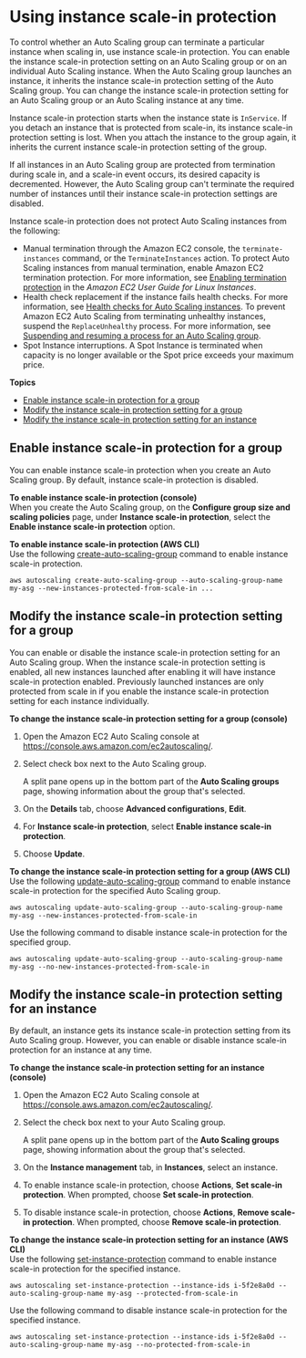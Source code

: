 # Using instance scale\-in protection<a name="ec2-auto-scaling-instance-protection"></a>

To control whether an Auto Scaling group can terminate a particular instance when scaling in, use instance scale\-in protection\. You can enable the instance scale\-in protection setting on an Auto Scaling group or on an individual Auto Scaling instance\. When the Auto Scaling group launches an instance, it inherits the instance scale\-in protection setting of the Auto Scaling group\. You can change the instance scale\-in protection setting for an Auto Scaling group or an Auto Scaling instance at any time\.

Instance scale\-in protection starts when the instance state is `InService`\. If you detach an instance that is protected from scale\-in, its instance scale\-in protection setting is lost\. When you attach the instance to the group again, it inherits the current instance scale\-in protection setting of the group\.

If all instances in an Auto Scaling group are protected from termination during scale in, and a scale\-in event occurs, its desired capacity is decremented\. However, the Auto Scaling group can't terminate the required number of instances until their instance scale\-in protection settings are disabled\.

Instance scale\-in protection does not protect Auto Scaling instances from the following:
+ Manual termination through the Amazon EC2 console, the `terminate-instances` command, or the `TerminateInstances` action\. To protect Auto Scaling instances from manual termination, enable Amazon EC2 termination protection\. For more information, see [Enabling termination protection](https://docs.aws.amazon.com/AWSEC2/latest/UserGuide/terminating-instances.html#Using_ChangingDisableAPITermination) in the *Amazon EC2 User Guide for Linux Instances*\.
+ Health check replacement if the instance fails health checks\. For more information, see [Health checks for Auto Scaling instances](healthcheck.md)\. To prevent Amazon EC2 Auto Scaling from terminating unhealthy instances, suspend the `ReplaceUnhealthy` process\. For more information, see [Suspending and resuming a process for an Auto Scaling group](as-suspend-resume-processes.md)\.
+ Spot Instance interruptions\. A Spot Instance is terminated when capacity is no longer available or the Spot price exceeds your maximum price\. 

**Topics**
+ [Enable instance scale\-in protection for a group](#instance-protection-group)
+ [Modify the instance scale\-in protection setting for a group](#instance-protection-modify)
+ [Modify the instance scale\-in protection setting for an instance](#instance-protection-instance)

## Enable instance scale\-in protection for a group<a name="instance-protection-group"></a>

You can enable instance scale\-in protection when you create an Auto Scaling group\. By default, instance scale\-in protection is disabled\.

**To enable instance scale\-in protection \(console\)**  
When you create the Auto Scaling group, on the **Configure group size and scaling policies** page, under **Instance scale\-in protection**, select the **Enable instance scale\-in protection** option\.

**To enable instance scale\-in protection \(AWS CLI\)**  
Use the following [create\-auto\-scaling\-group](https://docs.aws.amazon.com/cli/latest/reference/autoscaling/create-auto-scaling-group.html) command to enable instance scale\-in protection\.

```
aws autoscaling create-auto-scaling-group --auto-scaling-group-name my-asg --new-instances-protected-from-scale-in ...
```

## Modify the instance scale\-in protection setting for a group<a name="instance-protection-modify"></a>

You can enable or disable the instance scale\-in protection setting for an Auto Scaling group\. When the instance scale\-in protection setting is enabled, all new instances launched after enabling it will have instance scale\-in protection enabled\. Previously launched instances are only protected from scale in if you enable the instance scale\-in protection setting for each instance individually\.

**To change the instance scale\-in protection setting for a group \(console\)**

1. Open the Amazon EC2 Auto Scaling console at [https://console\.aws\.amazon\.com/ec2autoscaling/](https://console.aws.amazon.com/ec2autoscaling/)\.

1. Select check box next to the Auto Scaling group\.

   A split pane opens up in the bottom part of the **Auto Scaling groups** page, showing information about the group that's selected\. 

1. On the **Details** tab, choose **Advanced configurations**, **Edit**\.

1. For **Instance scale\-in protection**, select **Enable instance scale\-in protection**\.

1. Choose **Update**\.

**To change the instance scale\-in protection setting for a group \(AWS CLI\)**  
Use the following [update\-auto\-scaling\-group](https://docs.aws.amazon.com/cli/latest/reference/autoscaling/update-auto-scaling-group.html) command to enable instance scale\-in protection for the specified Auto Scaling group\.

```
aws autoscaling update-auto-scaling-group --auto-scaling-group-name my-asg --new-instances-protected-from-scale-in
```

Use the following command to disable instance scale\-in protection for the specified group\.

```
aws autoscaling update-auto-scaling-group --auto-scaling-group-name my-asg --no-new-instances-protected-from-scale-in
```

## Modify the instance scale\-in protection setting for an instance<a name="instance-protection-instance"></a>

By default, an instance gets its instance scale\-in protection setting from its Auto Scaling group\. However, you can enable or disable instance scale\-in protection for an instance at any time\.

**To change the instance scale\-in protection setting for an instance \(console\)**

1. Open the Amazon EC2 Auto Scaling console at [https://console\.aws\.amazon\.com/ec2autoscaling/](https://console.aws.amazon.com/ec2autoscaling/)\.

1. Select the check box next to your Auto Scaling group\.

   A split pane opens up in the bottom part of the **Auto Scaling groups** page, showing information about the group that's selected\. 

1. On the **Instance management** tab, in **Instances**, select an instance\.

1. To enable instance scale\-in protection, choose **Actions**, **Set scale\-in protection**\. When prompted, choose **Set scale\-in protection**\.

1. To disable instance scale\-in protection, choose **Actions**, **Remove scale\-in protection**\. When prompted, choose **Remove scale\-in protection**\.

**To change the instance scale\-in protection setting for an instance \(AWS CLI\)**  
Use the following [set\-instance\-protection](https://docs.aws.amazon.com/cli/latest/reference/autoscaling/set-instance-protection.html) command to enable instance scale\-in protection for the specified instance\.

```
aws autoscaling set-instance-protection --instance-ids i-5f2e8a0d --auto-scaling-group-name my-asg --protected-from-scale-in
```

Use the following command to disable instance scale\-in protection for the specified instance\.

```
aws autoscaling set-instance-protection --instance-ids i-5f2e8a0d --auto-scaling-group-name my-asg --no-protected-from-scale-in
```